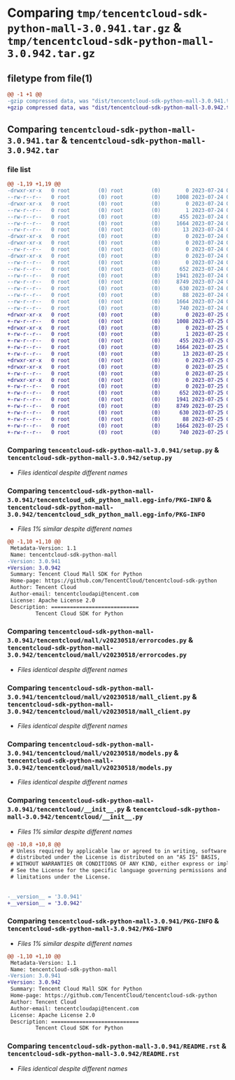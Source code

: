 # Comparing `tmp/tencentcloud-sdk-python-mall-3.0.941.tar.gz` & `tmp/tencentcloud-sdk-python-mall-3.0.942.tar.gz`

## filetype from file(1)

```diff
@@ -1 +1 @@
-gzip compressed data, was "dist/tencentcloud-sdk-python-mall-3.0.941.tar", last modified: Mon Jul 24 00:39:50 2023, max compression
+gzip compressed data, was "dist/tencentcloud-sdk-python-mall-3.0.942.tar", last modified: Tue Jul 25 04:21:07 2023, max compression
```

## Comparing `tencentcloud-sdk-python-mall-3.0.941.tar` & `tencentcloud-sdk-python-mall-3.0.942.tar`

### file list

```diff
@@ -1,19 +1,19 @@
-drwxr-xr-x   0 root         (0) root         (0)        0 2023-07-24 00:39:50.000000 tencentcloud-sdk-python-mall-3.0.941/
--rw-r--r--   0 root         (0) root         (0)     1008 2023-07-24 00:39:50.000000 tencentcloud-sdk-python-mall-3.0.941/setup.py
-drwxr-xr-x   0 root         (0) root         (0)        0 2023-07-24 00:39:50.000000 tencentcloud-sdk-python-mall-3.0.941/tencentcloud_sdk_python_mall.egg-info/
--rw-r--r--   0 root         (0) root         (0)        1 2023-07-24 00:39:50.000000 tencentcloud-sdk-python-mall-3.0.941/tencentcloud_sdk_python_mall.egg-info/dependency_links.txt
--rw-r--r--   0 root         (0) root         (0)      455 2023-07-24 00:39:50.000000 tencentcloud-sdk-python-mall-3.0.941/tencentcloud_sdk_python_mall.egg-info/SOURCES.txt
--rw-r--r--   0 root         (0) root         (0)     1664 2023-07-24 00:39:50.000000 tencentcloud-sdk-python-mall-3.0.941/tencentcloud_sdk_python_mall.egg-info/PKG-INFO
--rw-r--r--   0 root         (0) root         (0)       13 2023-07-24 00:39:50.000000 tencentcloud-sdk-python-mall-3.0.941/tencentcloud_sdk_python_mall.egg-info/top_level.txt
-drwxr-xr-x   0 root         (0) root         (0)        0 2023-07-24 00:39:50.000000 tencentcloud-sdk-python-mall-3.0.941/tencentcloud/
-drwxr-xr-x   0 root         (0) root         (0)        0 2023-07-24 00:39:50.000000 tencentcloud-sdk-python-mall-3.0.941/tencentcloud/mall/
--rw-r--r--   0 root         (0) root         (0)        0 2023-07-24 00:39:50.000000 tencentcloud-sdk-python-mall-3.0.941/tencentcloud/mall/__init__.py
-drwxr-xr-x   0 root         (0) root         (0)        0 2023-07-24 00:39:50.000000 tencentcloud-sdk-python-mall-3.0.941/tencentcloud/mall/v20230518/
--rw-r--r--   0 root         (0) root         (0)        0 2023-07-24 00:39:50.000000 tencentcloud-sdk-python-mall-3.0.941/tencentcloud/mall/v20230518/__init__.py
--rw-r--r--   0 root         (0) root         (0)      652 2023-07-24 00:39:50.000000 tencentcloud-sdk-python-mall-3.0.941/tencentcloud/mall/v20230518/errorcodes.py
--rw-r--r--   0 root         (0) root         (0)     1941 2023-07-24 00:39:50.000000 tencentcloud-sdk-python-mall-3.0.941/tencentcloud/mall/v20230518/mall_client.py
--rw-r--r--   0 root         (0) root         (0)     8749 2023-07-24 00:39:50.000000 tencentcloud-sdk-python-mall-3.0.941/tencentcloud/mall/v20230518/models.py
--rw-r--r--   0 root         (0) root         (0)      630 2023-07-24 00:39:50.000000 tencentcloud-sdk-python-mall-3.0.941/tencentcloud/__init__.py
--rw-r--r--   0 root         (0) root         (0)       88 2023-07-24 00:39:50.000000 tencentcloud-sdk-python-mall-3.0.941/setup.cfg
--rw-r--r--   0 root         (0) root         (0)     1664 2023-07-24 00:39:50.000000 tencentcloud-sdk-python-mall-3.0.941/PKG-INFO
--rw-r--r--   0 root         (0) root         (0)      740 2023-07-24 00:39:50.000000 tencentcloud-sdk-python-mall-3.0.941/README.rst
+drwxr-xr-x   0 root         (0) root         (0)        0 2023-07-25 04:21:07.000000 tencentcloud-sdk-python-mall-3.0.942/
+-rw-r--r--   0 root         (0) root         (0)     1008 2023-07-25 04:21:07.000000 tencentcloud-sdk-python-mall-3.0.942/setup.py
+drwxr-xr-x   0 root         (0) root         (0)        0 2023-07-25 04:21:07.000000 tencentcloud-sdk-python-mall-3.0.942/tencentcloud_sdk_python_mall.egg-info/
+-rw-r--r--   0 root         (0) root         (0)        1 2023-07-25 04:21:07.000000 tencentcloud-sdk-python-mall-3.0.942/tencentcloud_sdk_python_mall.egg-info/dependency_links.txt
+-rw-r--r--   0 root         (0) root         (0)      455 2023-07-25 04:21:07.000000 tencentcloud-sdk-python-mall-3.0.942/tencentcloud_sdk_python_mall.egg-info/SOURCES.txt
+-rw-r--r--   0 root         (0) root         (0)     1664 2023-07-25 04:21:07.000000 tencentcloud-sdk-python-mall-3.0.942/tencentcloud_sdk_python_mall.egg-info/PKG-INFO
+-rw-r--r--   0 root         (0) root         (0)       13 2023-07-25 04:21:07.000000 tencentcloud-sdk-python-mall-3.0.942/tencentcloud_sdk_python_mall.egg-info/top_level.txt
+drwxr-xr-x   0 root         (0) root         (0)        0 2023-07-25 04:21:07.000000 tencentcloud-sdk-python-mall-3.0.942/tencentcloud/
+drwxr-xr-x   0 root         (0) root         (0)        0 2023-07-25 04:21:07.000000 tencentcloud-sdk-python-mall-3.0.942/tencentcloud/mall/
+-rw-r--r--   0 root         (0) root         (0)        0 2023-07-25 04:21:07.000000 tencentcloud-sdk-python-mall-3.0.942/tencentcloud/mall/__init__.py
+drwxr-xr-x   0 root         (0) root         (0)        0 2023-07-25 04:21:07.000000 tencentcloud-sdk-python-mall-3.0.942/tencentcloud/mall/v20230518/
+-rw-r--r--   0 root         (0) root         (0)        0 2023-07-25 04:21:07.000000 tencentcloud-sdk-python-mall-3.0.942/tencentcloud/mall/v20230518/__init__.py
+-rw-r--r--   0 root         (0) root         (0)      652 2023-07-25 04:21:07.000000 tencentcloud-sdk-python-mall-3.0.942/tencentcloud/mall/v20230518/errorcodes.py
+-rw-r--r--   0 root         (0) root         (0)     1941 2023-07-25 04:21:07.000000 tencentcloud-sdk-python-mall-3.0.942/tencentcloud/mall/v20230518/mall_client.py
+-rw-r--r--   0 root         (0) root         (0)     8749 2023-07-25 04:21:07.000000 tencentcloud-sdk-python-mall-3.0.942/tencentcloud/mall/v20230518/models.py
+-rw-r--r--   0 root         (0) root         (0)      630 2023-07-25 04:21:07.000000 tencentcloud-sdk-python-mall-3.0.942/tencentcloud/__init__.py
+-rw-r--r--   0 root         (0) root         (0)       88 2023-07-25 04:21:07.000000 tencentcloud-sdk-python-mall-3.0.942/setup.cfg
+-rw-r--r--   0 root         (0) root         (0)     1664 2023-07-25 04:21:07.000000 tencentcloud-sdk-python-mall-3.0.942/PKG-INFO
+-rw-r--r--   0 root         (0) root         (0)      740 2023-07-25 04:21:07.000000 tencentcloud-sdk-python-mall-3.0.942/README.rst
```

### Comparing `tencentcloud-sdk-python-mall-3.0.941/setup.py` & `tencentcloud-sdk-python-mall-3.0.942/setup.py`

 * *Files identical despite different names*

### Comparing `tencentcloud-sdk-python-mall-3.0.941/tencentcloud_sdk_python_mall.egg-info/PKG-INFO` & `tencentcloud-sdk-python-mall-3.0.942/tencentcloud_sdk_python_mall.egg-info/PKG-INFO`

 * *Files 1% similar despite different names*

```diff
@@ -1,10 +1,10 @@
 Metadata-Version: 1.1
 Name: tencentcloud-sdk-python-mall
-Version: 3.0.941
+Version: 3.0.942
 Summary: Tencent Cloud Mall SDK for Python
 Home-page: https://github.com/TencentCloud/tencentcloud-sdk-python
 Author: Tencent Cloud
 Author-email: tencentcloudapi@tencent.com
 License: Apache License 2.0
 Description: ============================
         Tencent Cloud SDK for Python
```

### Comparing `tencentcloud-sdk-python-mall-3.0.941/tencentcloud/mall/v20230518/errorcodes.py` & `tencentcloud-sdk-python-mall-3.0.942/tencentcloud/mall/v20230518/errorcodes.py`

 * *Files identical despite different names*

### Comparing `tencentcloud-sdk-python-mall-3.0.941/tencentcloud/mall/v20230518/mall_client.py` & `tencentcloud-sdk-python-mall-3.0.942/tencentcloud/mall/v20230518/mall_client.py`

 * *Files identical despite different names*

### Comparing `tencentcloud-sdk-python-mall-3.0.941/tencentcloud/mall/v20230518/models.py` & `tencentcloud-sdk-python-mall-3.0.942/tencentcloud/mall/v20230518/models.py`

 * *Files identical despite different names*

### Comparing `tencentcloud-sdk-python-mall-3.0.941/tencentcloud/__init__.py` & `tencentcloud-sdk-python-mall-3.0.942/tencentcloud/__init__.py`

 * *Files 1% similar despite different names*

```diff
@@ -10,8 +10,8 @@
 # Unless required by applicable law or agreed to in writing, software
 # distributed under the License is distributed on an "AS IS" BASIS,
 # WITHOUT WARRANTIES OR CONDITIONS OF ANY KIND, either express or implied.
 # See the License for the specific language governing permissions and
 # limitations under the License.
 
 
-__version__ = '3.0.941'
+__version__ = '3.0.942'
```

### Comparing `tencentcloud-sdk-python-mall-3.0.941/PKG-INFO` & `tencentcloud-sdk-python-mall-3.0.942/PKG-INFO`

 * *Files 1% similar despite different names*

```diff
@@ -1,10 +1,10 @@
 Metadata-Version: 1.1
 Name: tencentcloud-sdk-python-mall
-Version: 3.0.941
+Version: 3.0.942
 Summary: Tencent Cloud Mall SDK for Python
 Home-page: https://github.com/TencentCloud/tencentcloud-sdk-python
 Author: Tencent Cloud
 Author-email: tencentcloudapi@tencent.com
 License: Apache License 2.0
 Description: ============================
         Tencent Cloud SDK for Python
```

### Comparing `tencentcloud-sdk-python-mall-3.0.941/README.rst` & `tencentcloud-sdk-python-mall-3.0.942/README.rst`

 * *Files identical despite different names*

